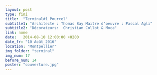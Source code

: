 ```yaml
---
layout: post
type: fini
title:  "Terminal#1 Pourcel"
subtitle1: "Architecte : Thomas Bay Maitre d'oeuvre : Pascal Agli"
subtitle2: "Décorateurs:  Christian Collot & Moca"
link: none
date:   2014-08-10 12:00:00 +0200
date_fr: "10 Août 2016"
location: "Montpellier"
img_folder: "terminal"
img_num: 17
before_num: 14
poster: "couverture.jpg"
---
```

